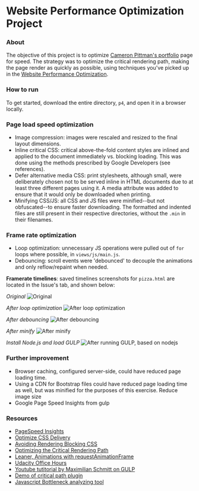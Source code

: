 # Website Performance Optimization Project

### About
The objective of this project is to optimize [Cameron Pittman's portfolio](www.lin1kore.net) page for speed. The strategy was to optimize the critical rendering path, making the page render as quickly as possible, using techniques you've picked up in the [Website Performance Optimization](https://www.udacity.com/course/ud884).

### How to run
To get started, download the entire directory, `p4`, and open it in a browser locally.

### Page load speed optimization
- Image compression: images were rescaled and resized to the final layout dimensions.
- Inline critical CSS: critical above-the-fold content styles are inlined and applied to the document immediately vs. blocking loading. This was done using the methods prescribed by Google Developers (see references).
- Defer alternative media CSS: print stylesheets, although small, were deliberately chosen not to be served inline in HTML documents due to at least three different pages using it.  A media attribute was added to ensure that it would only be downloaded when printing.
- Minifying CSS/JS: all CSS and JS files were minified--but not obfuscated--to ensure faster downloading.  The formatted and indented files are still present in their respective directories, without the `.min` in their filenames.

### Frame rate optimization
- Loop optimization: unnecessary JS operations were pulled out of `for` loops where possible, in `views/js/main.js`.
- Debouncing: scroll events were 'debounced' to decouple the animations and only reflow/repaint when needed.

**Framerate timelines**: saved timelines screenshots for `pizza.html` are located in the Issue's tab, and shown below:

*Original*
![Original](https://cloud.githubusercontent.com/assets/12014930/11966687/807bf654-a8ba-11e5-86a6-a1f3303cf1ba.PNG)

*After loop optimization*
![After loop optimization](https://cloud.githubusercontent.com/assets/12014930/11966693/86767bc4-a8ba-11e5-8053-0bf713d280b5.PNG)

*After debouncing*
![After debouncing](https://cloud.githubusercontent.com/assets/12014930/11966696/8a135d10-a8ba-11e5-80e2-4e376daeb409.PNG)

*After minify*
![After minify]()

*Install Node.js and load GULP*
![After running GULP, based on nodejs]()

### Further improvement
- Browser caching, configured server-side, could have reduced page loading time.
- Using a CDN for Bootstrap files could have reduced page loading time as well, but was minified for the purposes of this exercise. Reduce image size
- Google Page Speed Insights from gulp

### Resources
- [PageSpeed Insights](https://developers.google.com/speed/pagespeed/insights/)
- [Optimize CSS Delivery](https://developers.google.com/speed/docs/insights/OptimizeCSSDelivery)
- [Avoiding Rendering Blocking CSS](https://developers.google.com/web/fundamentals/performance/critical-rendering-path/render-blocking-css.html "render blocking css")
- [Optimizing the Critical Rendering Path](https://developers.google.com/web/fundamentals/performance/critical-rendering-path/optimizing-critical-rendering-path.html "optimize the crp!")
- [Leaner, Animations with requestAnimationFrame](http://www.html5rocks.com/en/tutorials/speed/animations/)
- [Udacity Office Hours](https://plus.google.com/u/0/events/cqecguv492nm1uhmnqo3khr2bv4?authkey=CNG7rsiHksvtQg)
- [Youtube tutitorial by Maximilian Schmitt on GULP](https://www.youtube.com/watch?v=DkRoa2LooNM&list=PLRk95HPmOM6PN-G1xyKj9q6ap_dc9Yckm&index=1)
- [Demo of critical path plugin](https://github.com/addyosmani/critical-path-css-demo)
- [Javascript Bottleneck analyzing tool](https://developers.google.com/web/tools/chrome-devtools/profile/rendering-tools/analyze-runtime)
